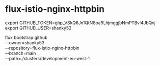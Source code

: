 # flux-istio-nginx-httpbin

export GITHUB_TOKEN=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
export GITHUB_USER=shanky53

flux bootstrap github \
  --owner=shanky53 \
  --repository=flux-istio-nginx-httpbin \
  --branch=main \
  --path=./clusters/development-eu-west-1